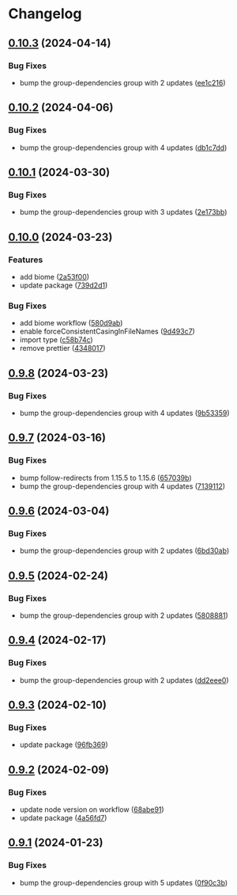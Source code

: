 # Changelog

## [0.10.3](https://github.com/cy-takeuchi/kintone-typeguard/compare/v0.10.2...v0.10.3) (2024-04-14)


### Bug Fixes

* bump the group-dependencies group with 2 updates ([ee1c216](https://github.com/cy-takeuchi/kintone-typeguard/commit/ee1c216b4f29d86ef97fa317a0afdd15c5dfbed3))

## [0.10.2](https://github.com/cy-takeuchi/kintone-typeguard/compare/v0.10.1...v0.10.2) (2024-04-06)


### Bug Fixes

* bump the group-dependencies group with 4 updates ([db1c7dd](https://github.com/cy-takeuchi/kintone-typeguard/commit/db1c7dde457ffef81388c013d1fc215da49e2223))

## [0.10.1](https://github.com/cy-takeuchi/kintone-typeguard/compare/v0.10.0...v0.10.1) (2024-03-30)


### Bug Fixes

* bump the group-dependencies group with 3 updates ([2e173bb](https://github.com/cy-takeuchi/kintone-typeguard/commit/2e173bb75df5ffb6ea69510b1f4acfad389c8729))

## [0.10.0](https://github.com/cy-takeuchi/kintone-typeguard/compare/v0.9.8...v0.10.0) (2024-03-23)


### Features

* add biome ([2a53f00](https://github.com/cy-takeuchi/kintone-typeguard/commit/2a53f00867b0c8b755e9937ac821248e46bae508))
* update package ([739d2d1](https://github.com/cy-takeuchi/kintone-typeguard/commit/739d2d1b962bb239b6c0651a6e91b6346705f97d))


### Bug Fixes

* add biome workflow ([580d9ab](https://github.com/cy-takeuchi/kintone-typeguard/commit/580d9ab55d7dafe467a2fb8cbbd3a63e4f3e9968))
* enable forceConsistentCasingInFileNames ([9d493c7](https://github.com/cy-takeuchi/kintone-typeguard/commit/9d493c72ef369106f477e5ba532dd7a125f5d3a7))
* import type ([c58b74c](https://github.com/cy-takeuchi/kintone-typeguard/commit/c58b74ccb2e61c36e3c7020404e45eea75548783))
* remove prettier ([4348017](https://github.com/cy-takeuchi/kintone-typeguard/commit/4348017540abb74efacc0a316a985858b64057ff))

## [0.9.8](https://github.com/cy-takeuchi/kintone-typeguard/compare/v0.9.7...v0.9.8) (2024-03-23)


### Bug Fixes

* bump the group-dependencies group with 4 updates ([9b53359](https://github.com/cy-takeuchi/kintone-typeguard/commit/9b53359017f16da74db93ff26db295279a1163e7))

## [0.9.7](https://github.com/cy-takeuchi/kintone-typeguard/compare/v0.9.6...v0.9.7) (2024-03-16)


### Bug Fixes

* bump follow-redirects from 1.15.5 to 1.15.6 ([657039b](https://github.com/cy-takeuchi/kintone-typeguard/commit/657039bc96734d00e94d3974811f8cf80527a706))
* bump the group-dependencies group with 4 updates ([7139112](https://github.com/cy-takeuchi/kintone-typeguard/commit/71391120feb0e8d7bb782b3018eb69f32219af0c))

## [0.9.6](https://github.com/cy-takeuchi/kintone-typeguard/compare/v0.9.5...v0.9.6) (2024-03-04)


### Bug Fixes

* bump the group-dependencies group with 2 updates ([6bd30ab](https://github.com/cy-takeuchi/kintone-typeguard/commit/6bd30ab494f8422b4fc1d67a83e4153dd939ed23))

## [0.9.5](https://github.com/cy-takeuchi/kintone-typeguard/compare/v0.9.4...v0.9.5) (2024-02-24)


### Bug Fixes

* bump the group-dependencies group with 2 updates ([5808881](https://github.com/cy-takeuchi/kintone-typeguard/commit/5808881f2bbd240c4ff841266a1646a10e6ca450))

## [0.9.4](https://github.com/cy-takeuchi/kintone-typeguard/compare/v0.9.3...v0.9.4) (2024-02-17)


### Bug Fixes

* bump the group-dependencies group with 2 updates ([dd2eee0](https://github.com/cy-takeuchi/kintone-typeguard/commit/dd2eee01a3f9715891bb2d2eed76a864302a3ffc))

## [0.9.3](https://github.com/cy-takeuchi/kintone-typeguard/compare/v0.9.2...v0.9.3) (2024-02-10)


### Bug Fixes

* update package ([96fb369](https://github.com/cy-takeuchi/kintone-typeguard/commit/96fb369984bb04b71427f700404d7931df0461c6))

## [0.9.2](https://github.com/cy-takeuchi/kintone-typeguard/compare/v0.9.1...v0.9.2) (2024-02-09)


### Bug Fixes

* update node version on workflow ([68abe91](https://github.com/cy-takeuchi/kintone-typeguard/commit/68abe91c0221a904f39c54210f80a2c12c851d82))
* update package ([4a56fd7](https://github.com/cy-takeuchi/kintone-typeguard/commit/4a56fd7b5f5420ebac4f6659fa4b41684cba8a6a))

## [0.9.1](https://github.com/cy-takeuchi/kintone-typeguard/compare/v0.9.0...v0.9.1) (2024-01-23)


### Bug Fixes

* bump the group-dependencies group with 5 updates ([0f90c3b](https://github.com/cy-takeuchi/kintone-typeguard/commit/0f90c3bb35ccc6348b6174d04f5858a739488360))

